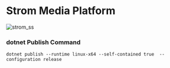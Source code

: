 # Strom Media Platform

![strom_ss](https://user-images.githubusercontent.com/28537486/141102895-c49555db-627f-4563-9009-fc6bc7f2ce31.png)

### dotnet Publish Command
```
dotnet publish --runtime linux-x64 --self-contained true  --configuration release
```
